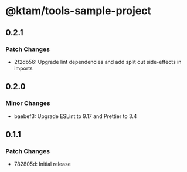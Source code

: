 # @ktam/tools-sample-project

## 0.2.1

### Patch Changes

- 2f2db56: Upgrade lint dependencies and add split out side-effects in imports

## 0.2.0

### Minor Changes

- baebef3: Upgrade ESLint to 9.17 and Prettier to 3.4

## 0.1.1

### Patch Changes

- 782805d: Initial release
